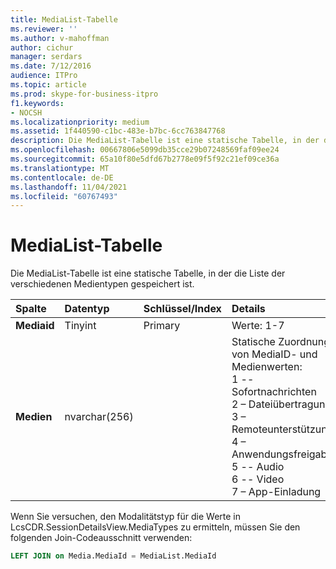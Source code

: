 ```yaml
---
title: MediaList-Tabelle
ms.reviewer: ''
ms.author: v-mahoffman
author: cichur
manager: serdars
ms.date: 7/12/2016
audience: ITPro
ms.topic: article
ms.prod: skype-for-business-itpro
f1.keywords:
- NOCSH
ms.localizationpriority: medium
ms.assetid: 1f440590-c1bc-483e-b7bc-6cc763847768
description: Die MediaList-Tabelle ist eine statische Tabelle, in der die Liste der verschiedenen Medientypen gespeichert ist.
ms.openlocfilehash: 00667806e5099db35cce29b07248569faf09ee24
ms.sourcegitcommit: 65a10f80e5dfd67b2778e09f5f92c21ef09ce36a
ms.translationtype: MT
ms.contentlocale: de-DE
ms.lasthandoff: 11/04/2021
ms.locfileid: "60767493"
---
```

# <a name="medialist-table"></a>MediaList-Tabelle
 
Die MediaList-Tabelle ist eine statische Tabelle, in der die Liste der verschiedenen Medientypen gespeichert ist.
  
|**Spalte**|**Datentyp**|**Schlüssel/Index**|**Details**|
|:-----|:-----|:-----|:-----|
|**Mediaid** <br/> |Tinyint  <br/> |Primary  <br/> |Werte: 1-7  <br/> |
|**Medien** <br/> |nvarchar(256)  <br/> || Statische Zuordnung von MediaID- und Medienwerten: <br/>  1 -- Sofortnachrichten <br/>  2 – Dateiübertragung <br/>  3 – Remoteunterstützung <br/>  4 – Anwendungsfreigabe <br/>  5 -- Audio <br/>  6 -- Video <br/>  7 – App-Einladung <br/> |
   
Wenn Sie versuchen, den Modalitätstyp für die Werte in LcsCDR.SessionDetailsView.MediaTypes zu ermitteln, müssen Sie den folgenden Join-Codeausschnitt verwenden: 
  
```SQL
LEFT JOIN on Media.MediaId = MediaList.MediaId
```
